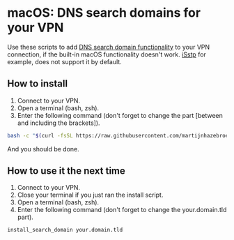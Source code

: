 # macOS: DNS search domains for your VPN

Use these scripts to add [DNS search domain functionality](https://en.wikipedia.org/wiki/Search_domain) to your VPN connection, if the built-in macOS functionality doesn't work. [iSstp](https://www.axot.org/2015/03/03/isstp-a-sstp-client-for-mac-osx/) for example, does not support it by default.


## How to install

1. Connect to your VPN.
1. Open a terminal (bash, zsh).
1. Enter the following command (don't forget to change the part [between and including the brackets]).

```bash
bash -c "$(curl -fsSL https://raw.githubusercontent.com/martijnhazebroek/scutil_search_domain/master/install.sh | sed "s/your.domain.tld/[insert your search domain here and remove the brackets]/")"
```

And you should be done. 

## How to use it the next time

1. Connect to your VPN.
1. Close your terminal if you just ran the install script.
1. Open a terminal (bash, zsh).
1. Enter the following command (don't forget to change the your.domain.tld part).

```bash
install_search_domain your.domain.tld
```